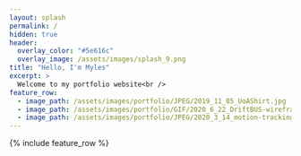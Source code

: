 ```yaml
---
layout: splash
permalink: /
hidden: true
header:
  overlay_color: "#5e616c"
  overlay_image: /assets/images/splash_9.png
title: "Hello, I'm Myles"
excerpt: >
  Welcome to my portfolio website<br />
feature_row:
  - image_path: /assets/images/portfolio/JPEG/2019_11_05_UoAShirt.jpg
  - image_path: /assets/images/portfolio/GIF/2020_6_22_DriftBUS-wireframe-anim.gif
  - image_path: /assets/images/portfolio/JPEG/2020_3_14_motion-tracking-compositing-mix-square.jpg
---
```


{% include feature_row %}
